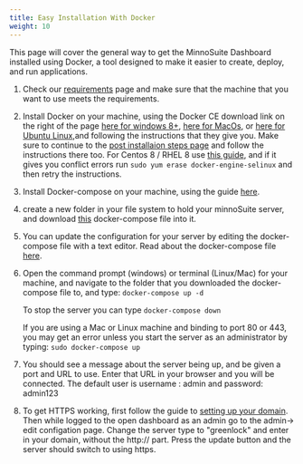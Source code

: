 ```yaml
---
title: Easy Installation With Docker
weight: 10
---
```


This page will cover the general way to get the MinnoSuite Dashboard installed using Docker, a tool designed to make it easier to create, deploy, and run applications.

1.  Check our [requirements](./requirements) page and make sure that the machine that you want to use meets the requirements.  

2.  Install Docker on your machine, using the Docker CE download link on the right of the page [here for windows 8+](https://docs.docker.com/docker-for-windows/install/), [here for MacOs](https://docs.docker.com/docker-for-mac/install/), or [here for Ubuntu Linux](https://docs.docker.com/install/linux/docker-ce/ubuntu/),and following the instructions that they give you.  Make sure to continue to the [post installaion steps page](https://docs.docker.com/install/linux/linux-postinstall/) and follow the instructions there too.  For Centos 8 / RHEL 8 use [this guide](https://linuxconfig.org/how-to-install-docker-in-rhel-8), and if it gives you conflict errors run `sudo yum erase docker-engine-selinux` and then retry the instructions.

2.  Install Docker-compose on your machine, using the guide [here](https://docs.docker.com/compose/install/).

3.  create a new folder in your file system to hold your minnoSuite server, and download [this](./docker-compose.yml) docker-compose file into it.

4.  You can update the configuration for your server by editing the docker-compose file with a text editor.  Read about the docker-compose file [here](/minnosuitedashboard/useage/configfile).

5.  Open the command prompt (windows) or terminal (Linux/Mac) for your machine, and navigate to the folder that you downloaded the docker-compose file to, and type: 
	`docker-compose up -d`

	To stop the server you can type `docker-compose down`

	If you are using a Mac or Linux machine and binding to port 80 or 443, you may get an error unless you start the server as an administrator by typing:
	`sudo docker-compose up`

6.  You should see a message about the server being up, and be given a port and URL to use.  Enter that URL in your browser and you will be connected.  The default user is username : admin and password: admin123

7.  To get HTTPS working, first follow the guide to [setting up your domain](./domain).  Then while logged to the open dashboard as an admin go to the admin-> edit configation page.  Change the server type to "greenlock" and enter in your domain, without the http:// part.  Press the update button and the server should switch to using https.
